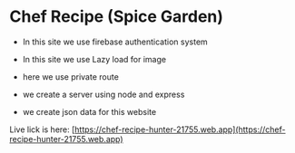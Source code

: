 # Chef Recipe (Spice Garden)

* In this site we use firebase authentication system

* In this site we use Lazy load for image

* here we use private route 

* we create a server using node and express

* we create json data for this website

Live lick is here: [https://chef-recipe-hunter-21755.web.app](https://chef-recipe-hunter-21755.web.app)